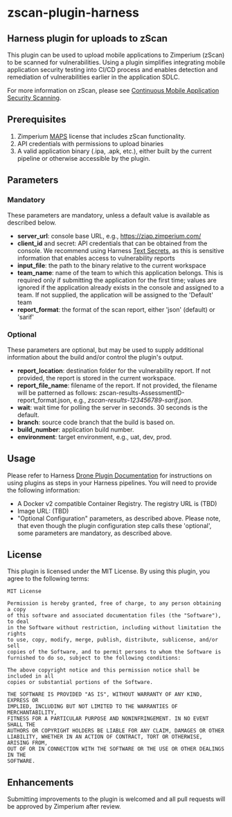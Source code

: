 # zscan-plugin-harness
## Harness plugin for uploads to zScan

This plugin can be used to upload mobile applications to Zimperium (zScan) to be scanned for vulnerabilities. Using a plugin simplifies integrating mobile application security testing into CI/CD process and enables detection and remediation of vulnerabilities earlier in the application SDLC.

For more information on zScan, please see [Continuous Mobile Application Security Scanning](https://www.zimperium.com/zscan/).

## Prerequisites

1. Zimperium [MAPS](https://www.zimperium.com/mobile-app-protection/) license that includes zScan functionality.
2. API credentials with permissions to upload binaries
3. A valid application binary (.ipa, .apk, etc.), either built by the current pipeline or otherwise accessible by the plugin.

## Parameters
### Mandatory
These parameters are mandatory, unless a default value is available as described below.

- **server_url**: console base URL, e.g., https://ziap.zimperium.com/
- **client_id** and secret: API credentials that can be obtained from the console. We recommend using Harness [Text Secrets](https://developer.harness.io/docs/platform/secrets/add-use-text-secrets), as this is sensitive information that enables access to vulnerability reports
- **input_file**: the path to the binary relative to the current workspace
- **team_name**: name of the team to which this application belongs.  This is required only if submitting the application for the first time; values are ignored if the application already exists in the console and assigned to a team.  If not supplied, the application will be assigned to the 'Default' team
- **report_format**: the format of the scan report, either 'json' (default) or 'sarif'

### Optional

These parameters are optional, but may be used to supply additional information about the build and/or control the plugin's output.

- **report_location**: destination folder for the vulnerability report. If not provided, the report is stored in the current workspace.
- **report_file_name**: filename of the report. If not provided, the filename will be patterned as follows: zscan-results-AssessmentID-report_format.json, e.g., *zscan-results-123456789-sarif.json*.
- **wait**: wait time for polling the server in seconds. 30 seconds is the default.
- **branch**: source code branch that the build is based on.
- **build_number**: application build number.
- **environment**: target environment, e.g., uat, dev, prod.

## Usage

Please refer to Harness [Drone Plugin Documentation](https://developer.harness.io/docs/continuous-integration/use-ci/use-drone-plugins/run-a-drone-plugin-in-ci) for instructions on using plugins as steps in your Harness pipelines.  You will need to provide the following information:

- A Docker v2 compatible Container Registry. The registry URL is (TBD)
- Image URL: (TBD)
- "Optional Configuration" parameters, as described above.  Please note, that even though the plugin configuration step calls these 'optional', some parameters are mandatory, as described above.

## License

This plugin is licensed under the MIT License. By using this plugin, you agree to the following terms:

```
MIT License

Permission is hereby granted, free of charge, to any person obtaining a copy
of this software and associated documentation files (the "Software"), to deal
in the Software without restriction, including without limitation the rights
to use, copy, modify, merge, publish, distribute, sublicense, and/or sell
copies of the Software, and to permit persons to whom the Software is
furnished to do so, subject to the following conditions:

The above copyright notice and this permission notice shall be included in all
copies or substantial portions of the Software.

THE SOFTWARE IS PROVIDED "AS IS", WITHOUT WARRANTY OF ANY KIND, EXPRESS OR
IMPLIED, INCLUDING BUT NOT LIMITED TO THE WARRANTIES OF MERCHANTABILITY,
FITNESS FOR A PARTICULAR PURPOSE AND NONINFRINGEMENT. IN NO EVENT SHALL THE
AUTHORS OR COPYRIGHT HOLDERS BE LIABLE FOR ANY CLAIM, DAMAGES OR OTHER
LIABILITY, WHETHER IN AN ACTION OF CONTRACT, TORT OR OTHERWISE, ARISING FROM,
OUT OF OR IN CONNECTION WITH THE SOFTWARE OR THE USE OR OTHER DEALINGS IN THE
SOFTWARE.
```

## Enhancements

Submitting improvements to the plugin is welcomed and all pull requests will be approved by Zimperium after review.
